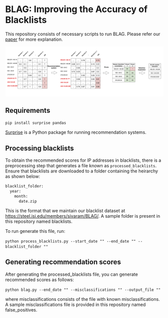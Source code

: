 # BLAG: Improving the Accuracy of Blacklists
This repository consists of necessary scripts to run BLAG. Please refer our [paper](https://steel.isi.edu/members/sivaram/papers/BLAG_NDSS.pdf) for more explanation.

![BLAG pipeline](figs/blag_pipeline_8.png)

## Requirements
`pip install surprise pandas`

[Surprise](http://surpriselib.com/) is a Python package for running recommendation systems.

## Processing blacklists
To obtain the recommended scores for IP addresses in blacklists, there is a preprocessing step that generates
a file known as `processed_blacklists`. Ensure that blacklists are downloaded to a folder containing the heirarchy as shown below:

```
blacklist_folder:
  year:
    month:
      date.zip
```

This is the format that we maintain our blacklist dataset at https://steel.isi.edu/members/sivaram/BLAG/. A sample folder is present in this repository named blacklists.

To run generate this file, run:

`python process_blacklists.py --start_date "" --end_date "" --blacklist_folder ""`


## Generating recommendation scores
After generating the processed_blacklists file, you can generate recommended scores as follows:

`python blag.py --end_date "" --misclassifications "" --output_file ""`

where misclassifications consists of the file with known misclassifications. A sample misclassifications file is provided in this repository named false_positives.

